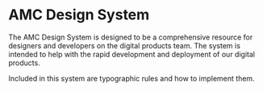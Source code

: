# AMC Design System

The AMC Design System is designed to be a comprehensive resource for designers and developers on the digital products team. The system is intended to help with the rapid development and deployment of our digital products.

Included in this system are typographic rules and how to implement them.
